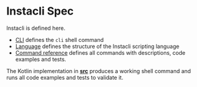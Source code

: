 # Instacli Spec

Instacli is defined here.

* [CLI](cli/README.md) defines the `cli` shell command
* [Language](language/README.md) defines the structure of the Instacli scripting language
* [Command reference](commands/README.md) defines all commands with descriptions, code examples and tests.

The Kotlin implementation in **[src](/src)** produces a working shell command and runs all code examples and tests to
validate it.

<!--
## Fun things to do with Instacli

1. Run the [cli](cli/README.md) command
2. Write Instacli scripts in Yaml or Markdown
3. Extend Instacli
    * Write the specification of new commands or behavior in Markdown, including code examples and tests
    * Write the implementation in the Kotlin reference implementation.
4. Write an implementation of Instacli in a new language. Or better, let AI do it for you. Just follow the spec!
-->

